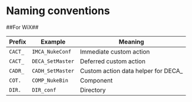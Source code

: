 Naming conventions
========================

##For WiX##

Prefix  | Example                 | Meaning
------- | ----------------------- | -------
`CACT_` | `IMCA_NukeConf`         | Immediate custom action
`CACT_` | `DECA_SetMaster`        | Deferred custom action
`CADR_` | `CADH_SetMaster`        | Custom action data helper for DECA_
`COT.`  | `COMP_NukeBin`          | Component
`DIR.`  | `DIR_conf`              | Directory


